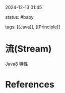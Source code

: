 2024-12-13    01:45

status: #baby

tags: [[Java]], [[Principle]]


# 流(Stream)

Java8 特性


# References
